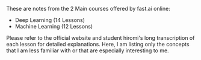 These are notes from the 2 Main courses offered by fast.ai online:
- Deep Learning (14 Lessons)
- Machine Learning (12 Lessons)

Please refer to the official website and student hiromi's long transcription of each lesson for detailed explanations. Here, I am listing only the concepts that I am less familiar with or that are especially interesting to me.